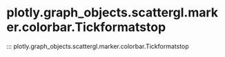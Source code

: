 # plotly.graph_objects.scattergl.marker.colorbar.Tickformatstop

::: plotly.graph_objects.scattergl.marker.colorbar.Tickformatstop
